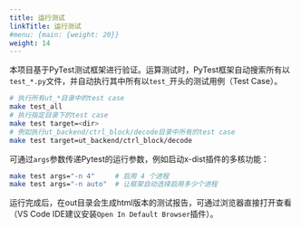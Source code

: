 ```yaml
---
title: 运行测试
linkTitle: 运行测试
#menu: {main: {weight: 20}}
weight: 14
---
```


本项目基于PyTest测试框架进行验证。运算测试时，PyTest框架自动搜索所有以`test_*.py`文件，并自动执行其中所有以`test_`开头的测试用例（Test Case）。

```bash
# 执行所有ut_*目录中的test case
make test_all
# 执行指定目录下的test case
make test target=<dir>
# 例如执行ut_backend/ctrl_block/decode目录中所有的test case
make test target=ut_backend/ctrl_block/decode
```

可通过`args`参数传递Pytest的运行参数，例如启动x-dist插件的多核功能：

```bash
make test args="-n 4"     # 启用 4 个进程
make test args="-n auto"  # 让框架自动选择启用多少个进程
```

运行完成后，在out目录会生成html版本的测试报告，可通过浏览器直接打开查看（VS Code IDE建议安装`Open In Default Browser`插件）。
